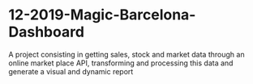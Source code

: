 # 12-2019-Magic-Barcelona-Dashboard
A project consisting in getting sales, stock and market data through an online market place API, transforming and processing this data and generate a visual and dynamic report
